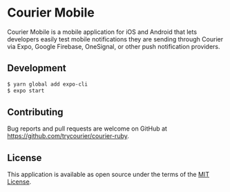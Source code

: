 # Courier Mobile

Courier Mobile is a mobile application for iOS and Android that lets developers easily test mobile notifications they are sending through Courier via Expo, Google Firebase, OneSignal, or other push notification providers.

## Development

```bash
$ yarn global add expo-cli
$ expo start
```

## Contributing

Bug reports and pull requests are welcome on GitHub at https://github.com/trycourier/courier-ruby.

## License

This application is available as open source under the terms of the [MIT License](https://opensource.org/licenses/MIT).
